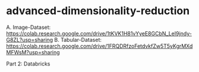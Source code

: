 # advanced-dimensionality-reduction
A. Image-Dataset: https://colab.research.google.com/drive/1tKVK1H81vYyeE8GCbN_LeI9jndy-G8ZL?usp=sharing
B. Tabular-Dataset: https://colab.research.google.com/drive/1FRQDRfzoFetdvkfZw5T5yKgrMXdMFWsM?usp=sharing

Part 2: Databricks
